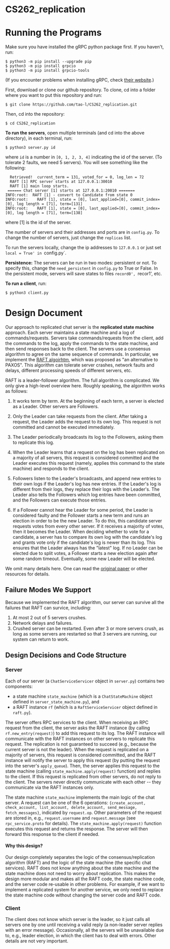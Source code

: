 # CS262_replication

# Running the Programs

Make sure you have installed the gRPC python package first.  If you haven't, run:

```console
$ python3 -m pip install --upgrade pip
$ python3 -m pip install grpcio
$ python3 -m pip install grpcio-tools
```

(If you encounter problems when installing gRPC, check [their website](https://grpc.io/docs/languages/python/quickstart/).)

First, download or clone our github repository.  To clone, cd into a folder where you want to put this repository and run: 

```console
$ git clone https://github.com/tao-l/CS262_replication.git
```

Then, cd into the repository: 

```console
$ cd CS262_replication
```

__To run the servers__, open multiple terminals (and cd into the above directory), in each terminal, run: 

```console
$ python3 server.py id
```

where `id` is a number in `[0, 1, 2, 3, 4]` indicating the id of the server.  (To tolerate 2 faults, we need 5 servers).  You will see something like the following:

```console
  Retrieved!  current_term = 131, voted_for = 0, log_len = 72
  RAFT [1] RPC server starts at 127.0.0.1:30010
  RAFT [1] main loop starts.
 ====== Chat server [1] starts at 127.0.0.1:20010 =======
INFO:root:  RAFT [1] - convert to Candidate from state 0
INFO:root:    RAFT [1], state = [0], last_applied=[0], commit_index=[0], log length = [71], term=[131]
INFO:root:    RAFT [1], state = [0], last_applied=[0], commit_index=[0], log length = [71], term=[138]
```

where [1] is the id of the server. 

The number of servers and their addresses and ports are in `config.py`.  To change the number of servers, just change the `replicas` list. 

To run the servers locally, change the ip addresses to `127.0.0.1` or just set `local = True' in `config.py`. 

__Persistence:__ The servers can be run in two modes: persistent or not.  To specify this, change the `need_persistent` in `config.py` to True or False.
In the persistent mode, servers will save states to files `record0', `recor1', etc. 

__To run a client__, run:

```console
$ python3 client.py
```

# Design Document

Our approach to replicated chat server is the __replicated state machine__ approach.
Each server maintains a state machine and a log of commands/requests.
Servers take commands/requests from the client, add the commands to the log, apply the commands to the state machine, and then send responses back to the client. 
The servers use a consensus algorithm to agree on the same sequence of commands.
In particular, we implement the [RAFT algoirhtm](https://raft.github.io/raft.pdf), which was proposed as "an alternative to PAXOS".  This algorithm can tolerate server crashes, network faults and delays, different processing speeds of different servers, etc. 

RAFT is a leader-follower algorithm.  The full algorithm is complicated.  We only give a high-level overview here.  Roughly speaking, the algorithm works as follows: 

1. It works term by term.  At the beginning of each term, a server is elected as a Leader.  Other servers are Followers.

2. Only the Leader can take requests from the client.  After taking a request, the Leader adds the request to its own log.  This request is not committed and cannot be executed immediately.

3. The Leader periodically broadcasts its log to the Followers, asking them to replicate this log.

4. When the Leader learns that a request on the log has been replicated on a majority of all servers, this request is considered committed and the Leader executes this request (namely, applies this command to the state machine) and responds to the client.

5. Followers listen to the Leader's broadcasts, and append new entries to their own logs if the Leader's log has new entries.  If the Leader's log is different from their logs, they replace their logs with the Leader's.  The Leader also tells the Followers which log entries have been committed, and the Followers can execute those entries.

6. If a Follower cannot hear the Leader for some period, the Leader is considered faulty and the Follower starts a new term and runs an election in order to be the new Leader.  To do this, this candidate server requests votes from every other server.  If it receives a majority of votes, then it becomes the Leader.  When deciding whether to vote for a candidate, a server has to compare its own log with the candidate's log and grants vote only if the candidate's log is newer than its log.  This ensures that the Leader always has the "latest" log.  If no Leader can be elected due to split votes, a Follower starts a new election again after some random timeout.  Eventually, some new Leader will be elected.  

We omit many details here.  One can read the [original paper](https://raft.github.io/raft.pdf) or other resources for details.

## Failure Modes We Support
Because we implemented the RAFT algorithm, our server can survive all the failures that RAFT can survice, including: 

1. At most 2 out of 5 servers crushes.  
2. Network delays and failures. 
3. Crushed server can be restarted.  Even after 3 or more servers crush, as long as some servers are restarted so that 3 servers are running, our system can return to work. 

## Design Decisions and Code Structure

### Server

Each of our server (a `ChatServiceServicer` object in `server.py`) contains two components:

* a state machine `state_machine` (which is a `ChatStateMachine` object defined in `server_state_machine.py`), and
* a RAFT instance `rf` (which is a `RaftServiceServicer` object defined in `raft.py`).

The server offers RPC services to the client.  When receiving an RPC request from the client, the server asks the RAFT instance (by calling `rf.new_entry(request)`) to add this request to its log.  The RAFT instance will communicate with the RAFT instances on other servers to replicate this request.  The replication is not guaranteed to succeed (e.g., because the current server is not the leader).  When the request is replicated on a majority of servers, this request is considered committed, and the RAFT instance will notify the server to apply this request (by putting the request into the server's `apply_queue`).   Then, the server applies this request to the state machine (calling `state_machine.apply(request)` function) and replies to the client.  If this request is replicated from other servers, do not reply to the client.  The servers never directly communicate with each other -- they communicate via the RAFT instances only. 

The state machine `state_machine` implements the main logic of the chat server.  A request can be one of the 6 operations: `{create_account, check_account, list_account, delete_account, send_message, fetch_messages}`, indicated by `request.op`.  Other parameters of the request are stored in, e.g., `request.username` and `request.message` (see `rpc_service.proto` for details).  The `state_machine.apply(request)` function executes this request and returns the response.  The server will then forward this response to the client if needed.

#### Why this design?

Our design completely separates the logic of the consensus/replication algorithm (RAFT) and the logic of the state machine (the specific chat services).
RAFT does not know anything about the state machine and the state machine does not need to worry about replication.  This makes the design more modular and makes all the RAFT code, the state machine code, and the server code re-usable in other problems.  For example, if we want to implement a replicated system for another service, we only need to replace the state machine code without changing the server code and RAFT code. 

### Client

The client does not know which server is the leader, so it just calls all servers one by one until receiving a valid reply (a non-leader server replies with an error message).
Occasionally, all the servers will be unavailable due to, e.g., leader election, in which the client has to deal with errors.  Other details are not very important. 
